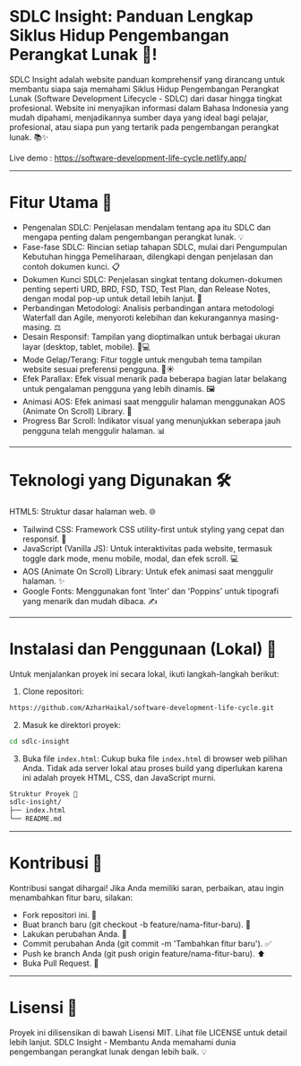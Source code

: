# SDLC Insight: Panduan Lengkap Siklus Hidup Pengembangan Perangkat Lunak 🚀!

SDLC Insight adalah website panduan komprehensif yang dirancang untuk membantu siapa saja memahami Siklus Hidup Pengembangan Perangkat Lunak (Software Development Lifecycle - SDLC) dari dasar hingga tingkat profesional. Website ini menyajikan informasi dalam Bahasa Indonesia yang mudah dipahami, menjadikannya sumber daya yang ideal bagi pelajar, profesional, atau siapa pun yang tertarik pada pengembangan perangkat lunak. 📚✨

Live demo : https://software-development-life-cycle.netlify.app/

---

# Fitur Utama 🌟
- Pengenalan SDLC: Penjelasan mendalam tentang apa itu SDLC dan mengapa penting dalam pengembangan perangkat lunak. 💡
- Fase-fase SDLC: Rincian setiap tahapan SDLC, mulai dari Pengumpulan Kebutuhan hingga Pemeliharaan, dilengkapi dengan penjelasan dan contoh dokumen kunci. 📋
- Dokumen Kunci SDLC: Penjelasan singkat tentang dokumen-dokumen penting seperti URD, BRD, FSD, TSD, Test Plan, dan Release Notes, dengan modal pop-up untuk detail lebih lanjut. 📄
- Perbandingan Metodologi: Analisis perbandingan antara metodologi Waterfall dan Agile, menyoroti kelebihan dan kekurangannya masing-masing. ⚖️
- Desain Responsif: Tampilan yang dioptimalkan untuk berbagai ukuran layar (desktop, tablet, mobile). 📱💻
- Mode Gelap/Terang: Fitur toggle untuk mengubah tema tampilan website sesuai preferensi pengguna. 🌙☀️
- Efek Parallax: Efek visual menarik pada beberapa bagian latar belakang untuk pengalaman pengguna yang lebih dinamis. 🖼️
- Animasi AOS: Efek animasi saat menggulir halaman menggunakan AOS (Animate On Scroll) Library. 💫
- Progress Bar Scroll: Indikator visual yang menunjukkan seberapa jauh pengguna telah menggulir halaman. 📊

---

# Teknologi yang Digunakan 🛠️
HTML5: Struktur dasar halaman web. 🌐
- Tailwind CSS: Framework CSS utility-first untuk styling yang cepat dan responsif. 🎨
- JavaScript (Vanilla JS): Untuk interaktivitas pada website, termasuk toggle dark mode, menu mobile, modal, dan efek scroll. 💻
- AOS (Animate On Scroll) Library: Untuk efek animasi saat menggulir halaman. ✨
- Google Fonts: Menggunakan font 'Inter' dan 'Poppins' untuk tipografi yang menarik dan mudah dibaca. ✍️

---

# Instalasi dan Penggunaan (Lokal) 🚀
Untuk menjalankan proyek ini secara lokal, ikuti langkah-langkah berikut:

1. Clone repositori:
```bash
https://github.com/AzharHaikal/software-development-life-cycle.git
```

2. Masuk ke direktori proyek:
```bash
cd sdlc-insight
```

3. Buka file `index.html`:
Cukup buka file `index.html` di browser web pilihan Anda. Tidak ada server lokal atau proses build yang diperlukan karena ini adalah proyek HTML, CSS, dan JavaScript murni.
```bash
Struktur Proyek 📂
sdlc-insight/
├── index.html
└── README.md
```

---

# Kontribusi 👋
Kontribusi sangat dihargai! Jika Anda memiliki saran, perbaikan, atau ingin menambahkan fitur baru, silakan:
- Fork repositori ini. 🍴
- Buat branch baru (git checkout -b feature/nama-fitur-baru). 🌿
- Lakukan perubahan Anda. 📝
- Commit perubahan Anda (git commit -m 'Tambahkan fitur baru'). ✅
- Push ke branch Anda (git push origin feature/nama-fitur-baru). ⬆️
- Buka Pull Request. 🤝

---

# Lisensi 📜
Proyek ini dilisensikan di bawah Lisensi MIT. Lihat file LICENSE untuk detail lebih lanjut.
SDLC Insight - Membantu Anda memahami dunia pengembangan perangkat lunak dengan lebih baik. 💡